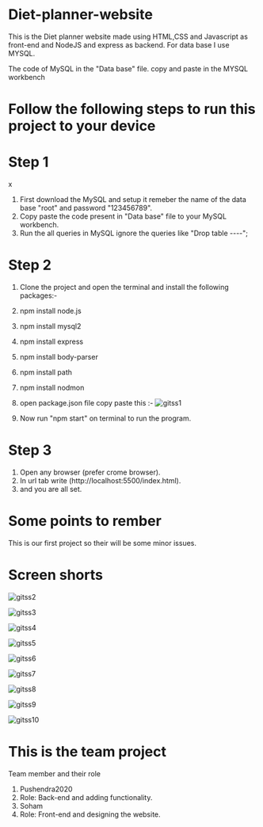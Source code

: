 # Diet-planner-website
This is the Diet planner website made using HTML,CSS and Javascript as front-end and NodeJS and express as backend. For data base I use MYSQL.

The code of MySQL in the "Data base" file.
copy and paste in the MYSQL workbench


# Follow the following steps to run this project to your device

# Step 1
x
1. First download the MySQL and setup it remeber the name of the data base "root" and password "123456789".
2. Copy paste the code present in "Data base" file to your  MySQL workbench.
3. Run the all queries in MySQL ignore the queries like "Drop table ----";

# Step 2

1. Clone the project and open the terminal and install the following packages:-
1. npm install node.js
2. npm install mysql2
3. npm install express
4. npm install body-parser
5. npm install path
6. npm install nodmon

   
3. open package.json file copy paste this :-
 ![gitss1](https://github.com/user-attachments/assets/b5f437ac-33d9-4ad5-91ab-e4060400875b)
4. Now run "npm start" on terminal to run the program.
   
# Step 3

1. Open any browser (prefer crome browser).
2. In url tab write (http://localhost:5500/index.html).
3. and you are all set.

# Some points to rember

This is our first project so their will be some minor issues.

# Screen shorts
![gitss2](https://github.com/user-attachments/assets/1414d8e4-14f0-42d9-bef5-c68faa1488ce)

![gitss3](https://github.com/user-attachments/assets/440fcc83-c115-4ad9-af20-5189b42f7a25)

![gitss4](https://github.com/user-attachments/assets/14ab8145-0ff1-48ab-9c5c-29bd25093912)

![gitss5](https://github.com/user-attachments/assets/a3559ba5-7750-4fe5-910a-b38d618e1a2e)

![gitss6](https://github.com/user-attachments/assets/c07cea2b-7e13-4d67-b8d3-196919b23af9)

![gitss7](https://github.com/user-attachments/assets/173dddb5-83af-49b3-a8d7-0d83a35a95e8)

![gitss8](https://github.com/user-attachments/assets/2729b4ca-52c4-4b96-a93c-a2445d388833)

![gitss9](https://github.com/user-attachments/assets/8d55aac8-9272-48d5-a7e9-d815a204051c)

![gitss10](https://github.com/user-attachments/assets/5f7543ab-993a-4b3f-973a-0bd16e236004)


# This is the team project
Team member and their role
1. Pushendra2020
2. Role: Back-end and adding functionality.
3. Soham
4. Role: Front-end and designing the website.
